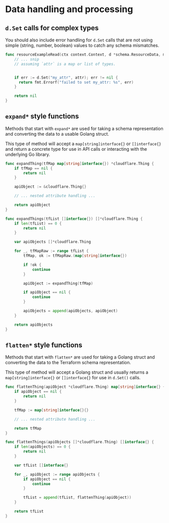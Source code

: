 # Data handling and processing

## `d.Set` calls for complex types

You should also include error handling for `d.Set` calls that are not using simple (string, number, boolean) values to catch any schema mismatches.

```go
func resourceExampleRead(ctx context.Context, d *schema.ResourceData, meta interface{}) diag.Diagnostics {
    // ... snip
    // assuming `attr` is a map or list of types.


    if err := d.Set("my_attr", attr); err != nil {
      return fmt.Errorf("failed to set my_attr: %s", err)
    }

    return nil
}
```

## `expand*` style functions

Methods that start with `expand*` are used for taking a schema representation
and converting the data to a usable Golang struct.

This type of method will accept a `map[string]interface{}` or `[]interface{}`
and return a concrete type for use in API calls or interacting with the
underlying Go library.

```go
func expandThing(tfMap map[string]interface{}) *cloudflare.Thing {
    if tfMap == nil {
        return nil
    }

    apiObject := &cloudflare.Thing{}

    // ... nested attribute handling ...

    return apiObject
}

func expandThings(tfList []interface{}) []*cloudflare.Thing {
    if len(tfList) == 0 {
        return nil
    }

    var apiObjects []*cloudflare.Thing

    for _, tfMapRaw := range tfList {
        tfMap, ok := tfMapRaw.(map[string]interface{})

        if !ok {
            continue
        }

        apiObject := expandThing(tfMap)

        if apiObject == nil {
            continue
        }

        apiObjects = append(apiObjects, apiObject)
    }

    return apiObjects
}
```

## `flatten*` style functions

Methods that start with `flatten*` are used for taking a Golang struct and
converting the data to the Terraform schema representation.

This type of method will accept a Golang struct and usually returns a
`map[string]interface{}` or `[]interface{}` for use in `d.Set()` calls.

```go
func flattenThing(apiObject *cloudflare.Thing) map[string]interface{} {
    if apiObject == nil {
        return nil
    }

    tfMap := map[string]interface{}{}

    // ... nested attribute handling ...

    return tfMap
}

func flattenThings(apiObjects []*cloudflare.Thing) []interface{} {
    if len(apiObjects) == 0 {
        return nil
    }

    var tfList []interface{}

    for _, apiObject := range apiObjects {
        if apiObject == nil {
            continue
        }

        tfList = append(tfList, flattenThing(apiObject))
    }

    return tfList
}
```
